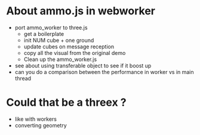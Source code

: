 # About ammo.js in webworker
- port ammo_worker to three.js
  - get a boilerplate
  - init NUM cube + one ground
  - update cubes on message reception
  - copy all the visual from the original demo
  - Clean up the ammo_worker.js
- see about using transferable object to see if it boost up
- can you do a comparison between the performance in worker vs in main thread


# Could that be a threex ?
- like with workers 
- converting geometry